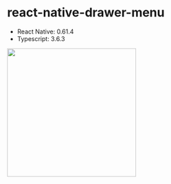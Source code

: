 # react-native-drawer-menu

- React Native: 0.61.4
- Typescript: 3.6.3

<img src="https://user-images.githubusercontent.com/10974517/68544794-65ed1e00-03f9-11ea-85d5-593dbc858f88.png" width="300" >

